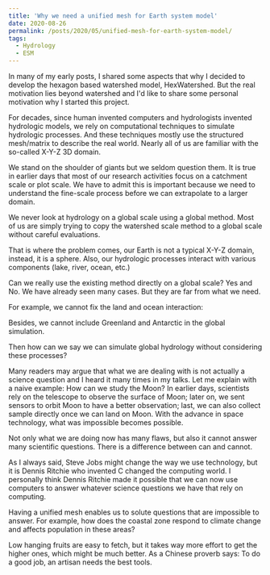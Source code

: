 ```yaml
---
title: 'Why we need a unified mesh for Earth system model'
date: 2020-08-26
permalink: /posts/2020/05/unified-mesh-for-earth-system-model/
tags:
  - Hydrology
  - ESM
---
```


In many of my early posts, I shared some aspects that why I decided to develop the hexagon based watershed model, HexWatershed. 
But the real motivation lies beyond watershed and I'd like to share some personal motivation why I started this project.

For decades, since human invented computers and hydrologists invented hydrologic models, we rely on computational techniques to simulate hydrologic processes. And these techniques mostly use the structured mesh/matrix to describe the real world. Nearly all of us are familiar with the so-called X-Y-Z 3D domain.

We stand on the shoulder of giants but we seldom question them. 
It is true in earlier days that most of our research activities focus on a catchment scale or plot scale. We have to admit this is important because we need to understand the fine-scale process before we can extrapolate to a larger domain.

We never look at hydrology on a global scale using a global method. Most of us are simply trying to copy the watershed scale method to a global scale without careful evaluations.

That is where the problem comes, our Earth is not a typical X-Y-Z domain, instead, it is a sphere.
Also, our hydrologic processes interact with various components (lake, river, ocean, etc.)

Can we really use the existing method directly on a global scale? Yes and No. We have already seen many cases. But they are far from what we need. 

For example, we cannot fix the land and ocean interaction:

Besides, we cannot include Greenland and Antarctic in the global simulation.

Then how can we say we can simulate global hydrology without considering these processes?

Many readers may argue that what we are dealing with is not actually a science question and I heard it many times in my talks.
Let me explain with a naive example: How can we study the Moon? In earlier days, scientists rely on the telescope to observe the surface of Moon; later on, we sent sensors to orbit Moon to have a better observation; last, we can also collect sample directly once we can land on Moon.
With the advance in space technology, what was impossible becomes possible. 

Not only what we are doing now has many flaws, but also it cannot answer many scientific questions.
There is a difference between can and cannot.

As I always said, Steve Jobs might change the way we use technology, but it is Dennis Ritchie who invented C changed the computing world. I personally think Dennis Ritchie made it possible that we can now use computers to answer whatever science questions we have that rely on computing.

Having a unified mesh enables us to solute questions that are impossible to answer. For example, how does the coastal zone respond to climate change and affects population in these areas?

Low hanging fruits are easy to fetch, but it takes way more effort to get the higher ones, which might be much better. As a Chinese proverb says: To do a good job, an artisan needs the best tools.



 
